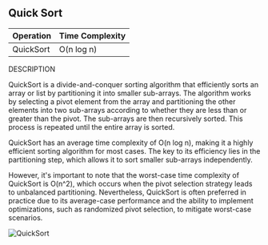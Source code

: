 ## Quick Sort

| Operation      | Time Complexity |
|-----------------|-----------------|
| QuickSort       | O(n log n)       |

DESCRIPTION

QuickSort is a divide-and-conquer sorting algorithm that efficiently sorts an array or list by partitioning it into smaller sub-arrays. 
The algorithm works by selecting a pivot element from the array and partitioning the other elements into two sub-arrays according to whether they are less than or greater than the pivot. 
The sub-arrays are then recursively sorted. This process is repeated until the entire array is sorted.

QuickSort has an average time complexity of O(n log n), making it a highly efficient sorting algorithm for most cases. 
The key to its efficiency lies in the partitioning step, which allows it to sort smaller sub-arrays independently.

However, it's important to note that the worst-case time complexity of QuickSort is O(n^2), 
which occurs when the pivot selection strategy leads to unbalanced partitioning. 
Nevertheless, QuickSort is often preferred in practice due to its average-case performance and the ability to implement optimizations, such as randomized pivot selection, to mitigate worst-case scenarios.


![QuickSort](https://github.com/neskor-b/Algoritms-and-data-structure/assets/89013557/c0373b8d-a247-47a7-88f8-621993a24c29)

